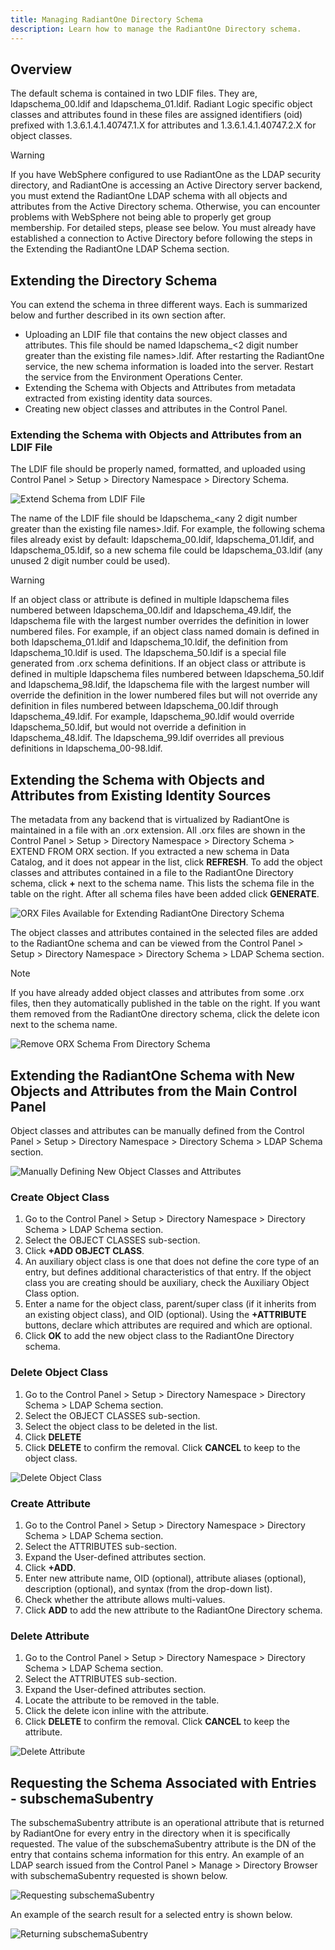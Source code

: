 ```yaml
---
title: Managing RadiantOne Directory Schema
description: Learn how to manage the RadiantOne Directory schema. 
---
```


## Overview

The default schema is contained in two LDIF files. They are, ldapschema_00.ldif and ldapschema_01.ldif. Radiant Logic specific object classes and attributes found in these files are assigned identifiers (oid) prefixed with 1.3.6.1.4.1.40747.1.X for attributes and 1.3.6.1.4.1.40747.2.X for object classes.

>[!warning]
>If you have WebSphere configured to use RadiantOne as the LDAP security directory, and RadiantOne is accessing an Active Directory server backend, you must extend the RadiantOne LDAP schema with all objects and attributes from the Active Directory schema. Otherwise, you can encounter problems with WebSphere not being able to properly get group membership. For detailed steps, please see below. You must already have established a connection to Active Directory before following the steps in the Extending the RadiantOne LDAP Schema section.

## Extending the Directory Schema

You can extend the schema in three different ways. Each is summarized below and further described in its own section after. 
-	Uploading an LDIF file that contains the new object classes and attributes. This file should be named ldapschema_<2 digit number greater than the existing file names>.ldif. After restarting the RadiantOne service, the new schema information is loaded into the server. Restart the service from the Environment Operations Center.
-	Extending the Schema with Objects and Attributes from metadata extracted from existing identity data sources.
-	Creating new object classes and attributes in the Control Panel.

### Extending the Schema with Objects and Attributes from an LDIF File

The LDIF file should be properly named, formatted, and uploaded using Control Panel > Setup > Directory Namespace > Directory Schema.

![Extend Schema from LDIF File](Media/ldif-files.jpg)

The name of the LDIF file should be ldapschema_<any 2 digit number greater than the existing file names>.ldif. For example, the following schema files already exist by default: ldapschema_00.ldif, ldapschema_01.ldif, and ldapschema_05.ldif, so a new schema file could be ldapschema_03.ldif (any unused 2 digit number could be used).	

>[!warning] 
>If an object class or attribute is defined in multiple ldapschema files numbered between ldapschema_00.ldif and ldapschema_49.ldif, the ldapschema file with the largest number overrides the definition in lower numbered files. For example, if an object class named domain is defined in both ldapschema_01.ldif and ldapschema_10.ldif, the definition from ldapschema_10.ldif is used. The ldapschema_50.ldif is a special file generated from .orx schema definitions. If an object class or attribute is defined in multiple ldapschema files numbered between ldapschema_50.ldif and ldapschema_98.ldif, the ldapschema file with the largest number will override the definition in the lower numbered files but will not override any definition in files numbered between ldapschema_00.ldif through ldapschema_49.ldif. For example, ldapschema_90.ldif would override ldapschema_50.ldif, but would not override a definition in ldapschema_48.ldif. The ldapschema_99.ldif overrides all previous definitions in ldapschema_00-98.ldif.

## Extending the Schema with Objects and Attributes from Existing Identity Sources

The metadata from any backend that is virtualized by RadiantOne is maintained in a file with an .orx extension. All .orx files are shown in the Control Panel > Setup > Directory Namespace > Directory Schema > EXTEND FROM ORX section. If you extracted a new schema in Data Catalog, and it does not appear in the list, click **REFRESH**. To add the object classes and attributes contained in a file to the RadiantOne Directory schema, click **+** next to the schema name. This lists the schema file in the table on the right. After all schema files have been added click **GENERATE**.

![ORX Files Available for Extending RadiantOne Directory Schema](Media/orx-schemas.jpg)

The object classes and attributes contained in the selected files are added to the RadiantOne schema and can be viewed from the Control Panel > Setup > Directory Namespace > Directory Schema > LDAP Schema section.

>[!note] 
>If you have already added object classes and attributes from some .orx files, then they automatically published in the table on the right. If you want them removed from the RadiantOne directory schema, click the delete icon next to the schema name.

![Remove ORX Schema From Directory Schema](Media/delete-orx-schema.jpg)


## Extending the RadiantOne Schema with New Objects and Attributes from the Main Control Panel

Object classes and attributes can be manually defined from the Control Panel > Setup > Directory Namespace > Directory Schema > LDAP Schema section.

![Manually Defining New Object Classes and Attributes](Media/ldap-schema.jpg)

### Create Object Class

1.	Go to the Control Panel > Setup > Directory Namespace > Directory Schema > LDAP Schema section.
2.  Select the OBJECT CLASSES sub-section.
3.	Click **+ADD OBJECT CLASS**.
4.	An auxiliary object class is one that does not define the core type of an entry, but defines additional characteristics of that entry. If the object class you are creating should be auxiliary, check the Auxiliary Object Class option.
5.	Enter a name for the object class, parent/super class (if it inherits from an existing object class), and OID (optional). Using the **+ATTRIBUTE** buttons, declare which attributes are required and which are optional.
6.	Click **OK** to add the new object class to the RadiantOne Directory schema.

### Delete Object Class

1.  Go to the Control Panel > Setup > Directory Namespace > Directory Schema > LDAP Schema section.
2.  Select the OBJECT CLASSES sub-section.
3.	Select the object class to be deleted in the list.
4.	Click **DELETE**
5.	Click **DELETE** to confirm the removal. Click **CANCEL** to keep to the object class.

![Delete Object Class](Media/delete-objectclass.jpg)

### Create Attribute

1.	Go to the Control Panel > Setup > Directory Namespace > Directory Schema > LDAP Schema section.
2.	Select the ATTRIBUTES sub-section.
3.	Expand the User-defined attributes section.
4.	Click **+ADD**.
5.	Enter new attribute name, OID (optional), attribute aliases (optional), description (optional), and syntax (from the drop-down list).
6.	Check whether the attribute allows multi-values.
7.	Click **ADD** to add the new attribute to the RadiantOne Directory schema.

### Delete Attribute

1.	Go to the Control Panel > Setup > Directory Namespace > Directory Schema > LDAP Schema section.
2.	Select the ATTRIBUTES sub-section.
3.	Expand the User-defined attributes section.
4.	Locate the attribute to be removed in the table.
5.	Click the delete icon inline with the attribute.
6.	Click **DELETE** to confirm the removal. Click **CANCEL** to keep the attribute.

![Delete Attribute](Media/delete-attribute.jpg)

## Requesting the Schema Associated with Entries - subschemaSubentry

The subschemaSubentry attribute is an operational attribute that is returned by RadiantOne for every entry in the directory when it is specifically requested. The value of the subschemaSubentry attribute is the DN of the entry that contains schema information for this entry. An example of an LDAP search issued from the Control Panel > Manage > Directory Browser with subschemaSubentry requested is shown below.

![Requesting subschemaSubentry](Media/search-subschemasubentry.jpg)

An example of the search result for a selected entry is shown below.

![Returning subschemaSubentry](Media/subschemasubentry.jpg)
